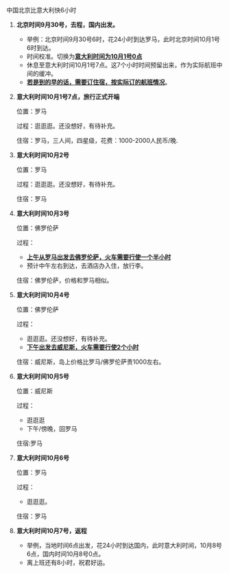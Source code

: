 中国北京比意大利快6小时

1. **北京时间9月30号，去程，国内出发。**
   - 举例：北京时间9月30号6时，花24小时到达罗马，此时北京时间10月1号6时到达。
   - 时间校准。切换为<u>**意大利时间为10月1号0点**</u>
   - 休息至意大利时间10月1号7点。这7个小时时间预留出来，作为实际航班中间的缓冲。
   - <u>**若是到的早的话，需要订住宿，按实际订的航班情况**</u>。

2. **意大利时间10月1号7点，旅行正式开端**

   位置：罗马

   过程：逛逛逛。还没想好，有待补充。

   住宿：罗马，三人间，四星级，花费：1000-2000人民币/晚.

3. **意大利时间10月2号**

   位置：罗马

   过程：逛逛逛。还没想好，有待补充。

   住宿：罗马

4. **意大利时间10月3号**

   位置：佛罗伦萨

   过程：

   - <u>**上午从罗马出发去佛罗伦萨，火车需要行使一个半小时**</u>
   - 预计中午左右到达，去酒店办入住，放行李。

   住宿：佛罗伦萨，价格和罗马相似。

5. **意大利时间10月4号**

   位置：佛罗伦萨

   过程：

   - 逛逛逛。还没想好，有待补充。
   - <u>**下午出发去威尼斯，火车需要行使2个小时**</u>

   住宿：威尼斯，岛上价格比罗马/佛罗伦萨贵1000左右。

6. **意大利时间10月5号**

   位置：威尼斯

   过程：

   - 逛逛逛
   - 下午/傍晚，回罗马

   住宿:罗马

7. **意大利时间10月6号**

   位置：罗马

   过程：

   - 逛逛逛。

   住宿：罗马

8. **意大利时间10月7号，返程**

   - 举例，当地时间6点出发，花24小时到达国内，此时意大利时间，10月8号6点，国内时间10月8号0点。
   - 离上班还有8小时，祝君好运。